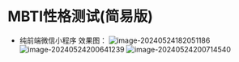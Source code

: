 # MBTI性格测试(简易版)
+ 纯前端微信小程序
效果图：
![image-20240524182051186](https://gitee.com/alanysc/image/raw/master/image-20240524182051186.png)
![image-20240524200641239](https://gitee.com/alanysc/image/raw/master/image-20240524200641239.png)
![image-20240524200714540](https://gitee.com/alanysc/image/raw/master/image-20240524200714540.png)
